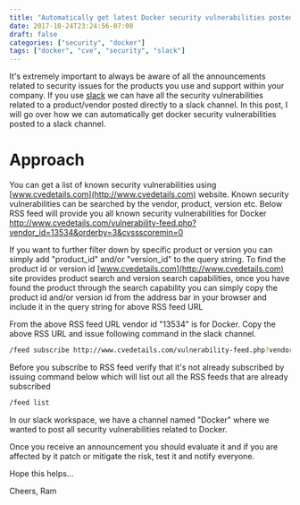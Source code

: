 ```yaml
---
title: "Automatically get latest Docker security vulnerabilities posted to slack channel"
date: 2017-10-24T23:24:56-07:00
draft: false
categories: ["security", "docker"]
tags: ["docker", "cve", "security", "slack"]
---
```


It's extremely important to always be aware of all the announcements related to security issues for the products you use and support within your company. If you use [slack](https://slack.com/) we can have all the security vulnerabilities related to a product/vendor posted directly to a slack channel. In this post, I will go over how we can automatically get docker security vulnerabilities posted to a slack channel.

# Approach
You can get a list of known security vulnerabilities using [www.cvedetails.com](http://www.cvedetails.com) website. Known security vulnerabilities can be searched by the vendor, product, version etc. 
Below RSS feed will provide you all known security vulnerabilities for Docker
http://www.cvedetails.com/vulnerability-feed.php?vendor_id=13534&orderby=3&cvssscoremin=0

If you want to further filter down by specific product or version you can simply add "product_id" and/or "version_id" to the query string. To find the product id or version id [www.cvedetails.com](http://www.cvedetails.com) site provides product search and version search capabilities, once you have found the product through the search capability you can simply copy the product id and/or version id from the address bar in your browser and include it in the query string for above RSS feed URL

From the above RSS feed URL vendor id "13534" is for Docker. Copy the above RSS URL and issue following command in the slack channel. 
```bash
/feed subscribe http://www.cvedetails.com/vulnerability-feed.php?vendor_id=13534&orderby=3&cvssscoremin=0
```
Before you subscribe to RSS feed verify that it's not already subscribed by issuing command below which will list out all the RSS feeds that are already subscribed
```bash
/feed list
```

In our slack workspace, we have a channel named "Docker" where we wanted to post all security vulnerabilities related to Docker.

Once you receive an announcement you should evaluate it and if you are affected by it patch or mitigate the risk, test it and notify everyone.

Hope this helps...

Cheers,
Ram


